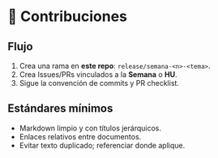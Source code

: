 # 🤝 Contribuciones

## Flujo
1. Crea una rama en **este repo**: `release/semana-<n>-<tema>`.
2. Crea Issues/PRs vinculados a la **Semana** o **HU**.
3. Sigue la convención de commits y PR checklist.

## Estándares mínimos
- Markdown limpio y con títulos jerárquicos.
- Enlaces relativos entre documentos.
- Evitar texto duplicado; referenciar donde aplique.
